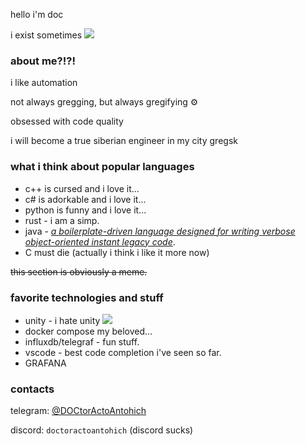 hello i'm doc

i exist sometimes ![](https://steamcommunity-a.akamaihd.net/economy/emoticon/:ohh_yeah:)

### about me?!?!

i like automation

not always gregging, but always gregifying ⚙️

obsessed with code quality

i will become a true siberian engineer in my city gregsk

### what i think about popular languages

- c++ is cursed and i love it...
- c# is adorkable and i love it...
- python is funny and i love it...
- rust - i am a simp.
- java - _[a boilerplate-driven language designed for writing verbose object-oriented instant legacy code](https://youtu.be/m4-HM_sCvtQ)_.
- C must die (actually i think i like it more now)

~~this section is obviously a meme.~~

### favorite technologies and stuff

- unity - i hate unity ![](https://steamcommunity-a.akamaihd.net/economy/emoticon/:ohh_yeah:)
- docker compose my beloved...
- influxdb/telegraf - fun stuff.
- vscode - best code completion i've seen so far.
- GRAFANA

### contacts

telegram: [@DOCtorActoAntohich](https://t.me/DOCtorActoAntohich)

discord: `doctoractoantohich` (discord sucks)
